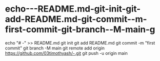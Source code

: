 # echo---README.md-git-init-git-add-README.md-git-commit--m-first-commit-git-branch--M-main-g
echo "# -" >> README.md git init git add README.md git commit -m "first commit" git branch -M main git remote add origin https://github.com/03timothyash/-.git git push -u origin main
